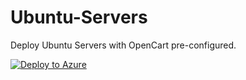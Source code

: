 # Ubuntu-Servers
Deploy Ubuntu Servers with OpenCart pre-configured.

[![Deploy to Azure](http://azuredeploy.net/deploybutton.png)](https://azuredeploy.net/)